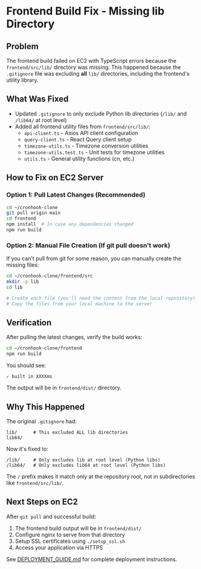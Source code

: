 # Frontend Build Fix - Missing lib Directory

## Problem
The frontend build failed on EC2 with TypeScript errors because the `frontend/src/lib/` directory was missing. This happened because the `.gitignore` file was excluding **all** `lib/` directories, including the frontend's utility library.

## What Was Fixed
- Updated `.gitignore` to only exclude Python lib directories (`/lib/` and `/lib64/` at root level)
- Added all frontend utility files from `frontend/src/lib/`:
  - `api-client.ts` - Axios API client configuration
  - `query-client.ts` - React Query client setup
  - `timezone-utils.ts` - Timezone conversion utilities
  - `timezone-utils.test.ts` - Unit tests for timezone utilities
  - `utils.ts` - General utility functions (cn, etc.)

## How to Fix on EC2 Server

### Option 1: Pull Latest Changes (Recommended)
```bash
cd ~/cronhook-clone
git pull origin main
cd frontend
npm install  # In case any dependencies changed
npm run build
```

### Option 2: Manual File Creation (If git pull doesn't work)
If you can't pull from git for some reason, you can manually create the missing files:

```bash
cd ~/cronhook-clone/frontend/src
mkdir -p lib
cd lib

# Create each file (you'll need the content from the local repository)
# Copy the files from your local machine to the server
```

## Verification
After pulling the latest changes, verify the build works:

```bash
cd ~/cronhook-clone/frontend
npm run build
```

You should see:
```
✓ built in XXXXms
```

The output will be in `frontend/dist/` directory.

## Why This Happened
The original `.gitignore` had:
```gitignore
lib/      # This excluded ALL lib directories
lib64/
```

Now it's fixed to:
```gitignore
/lib/     # Only excludes lib at root level (Python libs)
/lib64/   # Only excludes lib64 at root level (Python libs)
```

The `/` prefix makes it match only at the repository root, not in subdirectories like `frontend/src/lib/`.

## Next Steps on EC2
After `git pull` and successful build:

1. The frontend build output will be in `frontend/dist/`
2. Configure nginx to serve from that directory
3. Setup SSL certificates using `./setup_ssl.sh`
4. Access your application via HTTPS

See [DEPLOYMENT_GUIDE.md](DEPLOYMENT_GUIDE.md) for complete deployment instructions.

